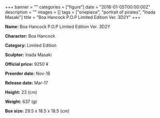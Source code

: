 +++
banner = ""
categories = ["figure"]
date = "2018-01-05T00:00:00Z"
description = ""
images = []
tags = ["onepiece", "portrait of pirates", "Inada Masaki"]
title = "Boa Hancock P.O.P Limited Edition Ver. 3D2Y"
+++

**Name:** Boa Hancock P.O.P Limited Edition Ver. 3D2Y

**Character:** Boa Hancock

**Category:** Limited Edition 

**Sculptor:** Inada Masaki

**Official price:** 9250 ¥

**Preorder date:** Nov-16

**Release date:** Mar-17

**Height:** 23 (cm)

**Weight:** 637 (g)

**Box size:** 29.5 x 18.5 x 18.5 (cm)


